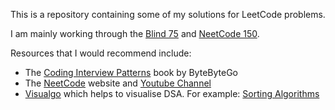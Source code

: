 This is a repository containing some of my solutions for LeetCode problems.

I am mainly working through the [Blind 75](https://leetcode.com/problem-list/oizxjoit/) and [NeetCode 150](https://neetcode.io/practice?tab=neetcode150).

Resources that I would recommend include:

-   The [Coding Interview Patterns](https://blog.bytebytego.com/p/my-new-book-coding-interview-patterns) book by ByteByteGo
-   The [NeetCode](https://neetcode.io/) website and [Youtube Channel](https://www.youtube.com/c/neetcode)
-   [Visualgo](https://visualgo.net/en) which helps to visualise DSA.
    For example: [Sorting Algorithms](https://visualgo.net/en/sorting)
